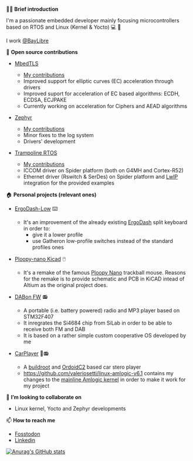 🧑‍🦱 **Brief introduction**

I'm a passionate embedded developer mainly focusing microcontrollers based on RTOS and Linux (Kernel & Yocto) 💻 🐧 

I work [@BayLibre](https://baylibre.com/)

👯 **Open source contributions**

- [MbedTLS](https://github.com/Mbed-TLS/mbedtls)
  - [My contributions](https://github.com/Mbed-TLS/mbedtls/pulls?q=is%3Apr+author%3Avaleriosetti+)
  - Improved support for elliptic curves (EC) acceleration through drivers
  - Improved suport for acceleration of EC based algorithms: ECDH, ECDSA, ECJPAKE
  - Currently working on acceleration for Ciphers and AEAD algorithms

- [Zephyr](https://github.com/zephyrproject-rtos/zephyr)
  - [My contributions](https://github.com/zephyrproject-rtos/zephyr/pulls?q=is%3Apr+author%3Avaleriosetti+)
  - Minor fixes to the log system
  - Drivers' development
 
- [Trampoline RTOS](https://github.com/TrampolineRTOS/trampoline)
  - [My contributions](https://github.com/TrampolineRTOS/trampoline/pulls?q=is%3Apr+author%3Avaleriosetti+)
  - ICCOM driver on Spider platform (both on G4MH and Cortex-R52)
  - Ethernet driver (Rswitch & SerDes) on Spider platform and [LwIP](http://git.savannah.gnu.org/cgit/lwip.git) integration for the provided examples

🏠 **Personal projects (relevant ones)**

- [ErgoDash-Low](https://github.com/valeriosetti/ergodash-low) ⌨️
  - It's an improvement of the already existing [ErgoDash](https://github.com/omkbd/ErgoDash) split keyboard in order to:
    - give it a lower profile
    - use Gatheron low-profile switches instead of the standard profiles ones

- [Ploopy-nano Kicad](https://github.com/valeriosetti/ploopy-nano-kicad) 🖱️
  - It's a remake of the famous [Ploopy Nano](https://github.com/ploopyco/nano-trackball) trackball mouse. Reasons for the remake is to provide schematic and PCB in KiCAD intead of Altium as the original project does.

- [DABon FW](https://github.com/valeriosetti/dabon-fw) 📻
  - A portable (i.e. battery powered) radio and MP3 player based on STM32F407
  - It inregrates the Si4684 chip from SiLab in order to be able to receive both FM and DAB
  - It is based on a rather simple custom cooperative OS developed by me
 
- [CarPlayer](https://github.com/valeriosetti/car-player) 🚙📻
  - A [buildroot](https://github.com/buildroot/buildroot) and [OrdoidC2](https://www.hardkernel.com/shop/odroid-c2/) based car stero player
  - https://github.com/valeriosetti/linux-amlogic-v6.1 contains my changes to the [mainline Amlogic kernel](https://linux-meson.com/) in order to make it work for my project
 
👯 **I’m looking to collaborate on**

- Linux kernel, Yocto and Zephyr developments

📫 **How to reach me**
- [Fosstodon](https://fosstodon.org/@settuz)
- [Linkedin](https://www.linkedin.com/in/valerio-setti-96021059?lipi=urn%3Ali%3Apage%3Ad_flagship3_profile_view_base_contact_details%3B9HoCl2j1QwmCssLeteXCTQ%3D%3D)


[![Anurag's GitHub stats](https://github-readme-stats.vercel.app/api?username=valeriosetti)](https://github.com/anuraghazra/github-readme-stats)

<!--
**valeriosetti/valeriosetti** is a ✨ _special_ ✨ repository because its `README.md` (this file) appears on your GitHub profile.

Here are some ideas to get you started:

- 🔭 I’m currently working on ...
- 🌱 I’m currently learning ...
- 👯 I’m looking to collaborate on ...
- 🤔 I’m looking for help with ...
- 💬 Ask me about ...
- 📫 How to reach me: ...
- 😄 Pronouns: ...
- ⚡ Fun fact: ...
-->
